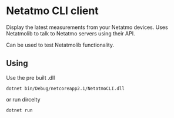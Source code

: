 # Netatmo CLI client

Display the latest measurements from your Netatmo devices.
Uses Netatmolib to talk to Netatmo servers using their API.

Can be used to test Netatmolib functionality.

## Using

Use the pre built .dll

```dotnet bin/Debug/netcoreapp2.1/NetatmoCLI.dll```

or run dircelty

```dotnet run```
